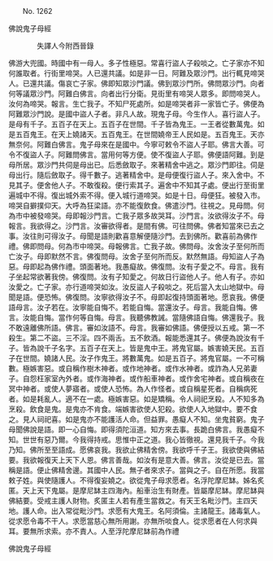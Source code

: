 ﻿　　No. 1262

佛說鬼子母經

　　　　失譯人今附西晉錄


佛游大兜國。時國中有一母人。多子性極惡。常喜行盜人子殺啖之。亡子家亦不知何誰取者。行街里啼哭。人已還共議。如是非一日。阿難及眾沙門。出行輒見啼哭人。已還共議。傷哀亡子家。佛即知眾沙門議。佛到眾沙門所。佛問眾沙門。向者何等議眾沙門。阿難白佛言。向者出行分衛。見街里有啼哭人眾多。即問啼哭人。汝何為啼哭。報言。生亡我子。不知尸死處所。如是啼哭者非一家皆亡子。佛便為阿難眾沙門說。是國中盜人子者。非凡人故。現鬼子母。今生作人。喜行盜人子。是母有千子。五百子在天上。五百子在世間。千子皆為鬼王。一王者從數萬鬼。如是五百鬼王。在天上嬈諸天。五百鬼王。在世間嬈帝王人民如是。五百鬼王。天亦無奈何。阿難白佛言。鬼子母來在是國中。今寧可敕令不盜人子耶。佛言大善。可令不復盜人子。阿難問佛言。當用何等方便。使不復盜人子耶。佛便語阿難。到是母所居。眾沙門共伺是母出已。后悉斂取子。來著精舍中逃之。眾沙門即往。伺是母出行。隨后斂取子。得千數子。逃著精舍中。是母便復行盜人子。來入舍中。不見其子。便舍他人子。不敢復殺。便行索其子。遍舍中不知其子處。便出行至街里遍城中不得。復出城外索不得。便入城行道啼哭。如是十日。母便狂。被發入市。啼哭自擗撲仰天。大呼為狂梁語。亦不能復飲食。佛遣沙門。往視之。見母問。何為市中被發啼哭。母即報沙門言。亡我子眾多故哭耳。沙門言。汝欲得汝子不。母報言。我欲得之。沙門言。汝審欲得者。是間有佛。可往問佛。佛者知當來已去之事。汝往則可得汝子。母聞是語則歡喜意解便隨沙門。去到佛所。歡喜前為佛作禮。佛即問母。何為市中啼哭。母報佛言。亡我子故。佛問母。汝舍汝子至何所而亡汝子。母即默然不言。佛復問母。汝舍子至何所而反。默然無語。母知盜人子為惡。母即起為佛作禮。頭面著地。我愚癡故。佛復問。汝有子愛之不。母言。我有子坐起常欲著我傍。佛復問。汝有子知愛之。何故日行盜他人子。他人有子。亦如汝愛之。亡子家。亦行道啼哭如汝。汝反盜人子殺啖之。死后當入太山地獄中。母聞是語。便恐怖。佛復問。汝寧欲得汝子不。母即起復持頭面著地。愿哀我。佛便語母言。汝子若在。汝寧能自悔不。若能自悔。當還汝子。母言。我能自悔。佛言。汝能自悔。當作何等自悔。母言。我聽佛教誡。當隨佛語自悔。佛還我子。我不敢遠離佛所語。佛言。審如汝語不。母言。我審如佛語。佛便授以五戒。第一不殺生。第二不盜。三不淫。四不兩舌。五不飲酒。報能悉還其子。佛便為說汝有千子。皆為說千子名字。五百子在天上。皆是鬼中王。將鬼官屬。嫉害嬈天民。五百子在世間。嬈諸人民。汝子作鬼王。將數萬鬼。如是五百子。將鬼官屬。一不可稱數。極嫉害惡。或自稱作樹木神者。或作地神者。或作水神者。或詐為人兄弟妻子。自怨枉家室內外者。或作海神者。或作船車神者。或作舍宅神者。或自稱夜在冥中神者。或使人夢寤者。或使人恐怖。為人作怪者。或自稱星死者。自稱病死者。如是耗亂人。適不在一處。極嫉害惡。如是矯稱。令人祠祀烹殺。人不知多為烹殺。飲食是鬼。是鬼亦不肯食。端嫉害欲使人犯殺。欲使人入地獄中。要不食之。見人祠祀喜。如是鬼亦不能護活人命。但益罪。愚癡人不知。坐鬼貧窮。鬼子母聞佛說是語。即一心自悔。即得須陀洹道。知方來去事。長跪白佛言。我愚癡不知。世世有惡乃爾。今我得持戒。思惟中正之道。我心皆徹視。還見我千子。今我乃知。佛所至至語成。愿佛哀我。我欲止佛精舍傍。我欲呼千子王。我欲使與佛結要。我欲報復天上天下人恩。佛言善哉。如汝有是意大善。佛言。汝從是已去。當稱是語。便止佛精舍邊。其國中人民。無子者來求子。當與之子。自在所愿。我當敕子姓。與使隨護人。不得復妄嬈之。欲從鬼子母求愿者。名浮陀摩尼缽。姊名炙匿。天上天下鬼屬。是摩尼缽主四海內。船車治生有財產。皆屬摩尼缽。摩尼缽與佛結要。受戒主護人財物。炙匿主人若有產生當救之。有天王名毗沙門。主四天地。護人命。出入常從毗沙門。求愿有大鬼王。名阿須倫。主諸龍王。諸毒氣人。從求愿令毒不干人。求愿當慈心無所用謝。亦無所啖食人。從求愿者在人何求與耳。要無所求索。亦不責人。人至浮陀摩尼缽前為作禮

佛說鬼子母經
